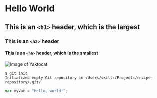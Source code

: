 #  Hello World
## This is  an  `<h1>` header, which is the largest
### This is an  `<h2>`  header
####  This is  an  `<h6>` header, which is the smallest
![Image of Yaktocat](https://octodex.github.com/images/yaktocat.png)
```
$ git init
Initialized empty Git repository in /Users/skills/Projects/recipe-repository/.git/
```
``` javascript
var myVar = "Hello, world!";
```
